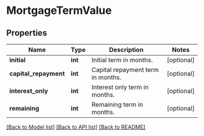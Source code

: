 # MortgageTermValue

## Properties
Name | Type | Description | Notes
------------ | ------------- | ------------- | -------------
**initial** | **int** | Initial term in months. | [optional] 
**capital_repayment** | **int** | Capital repayment term in months. | [optional] 
**interest_only** | **int** | Interest only term in months. | [optional] 
**remaining** | **int** | Remaining term in months. | [optional] 

[[Back to Model list]](../README.md#documentation-for-models) [[Back to API list]](../README.md#documentation-for-api-endpoints) [[Back to README]](../README.md)

